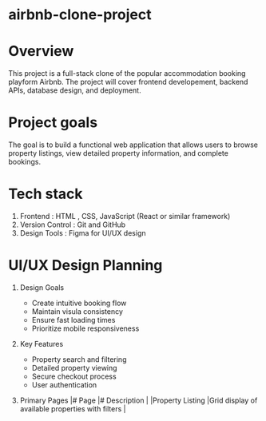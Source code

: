 # airbnb-clone-project

# Overview
This project is a full-stack clone of the popular accommodation booking playform Airbnb. The project will cover frontend developement, backend APIs, database design, and deployment.

# Project goals
The goal is to build a functional web application that allows users to browse property listings, view detailed property information, and complete bookings.

# Tech stack
1. Frontend : HTML , CSS, JavaScript (React or similar framework)
2. Version Control : Git and GitHub
3. Design Tools : Figma for UI/UX design

# UI/UX  Design Planning
1. Design Goals
   * Create intuitive booking flow
   * Maintain visula consistency
   * Ensure fast loading times
   * Prioritize mobile responsiveness
     
3. Key Features
   * Property search and filtering
   * Detailed property viewing
   * Secure checkout process
   * User authentication
  
4. Primary Pages
   |# Page |# Description |
   |Property Listing |Grid display of available properties with filters |
